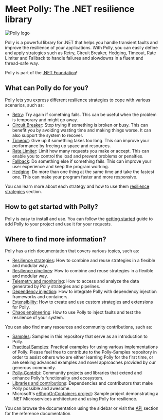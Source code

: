 # Meet Polly: The .NET resilience library

![Polly logo](https://raw.github.com/App-vNext/Polly/main/Polly-Logo.png)

Polly is a powerful library for .NET that helps you handle transient faults and improve the resilience of your applications. With Polly, you can easily define and apply strategies such as Retry, Circuit Breaker, Hedging, Timeout, Rate Limiter and Fallback to handle failures and slowdowns in a fluent and thread-safe way.

Polly is part of the [.NET Foundation](https://www.dotnetfoundation.org/about)!

## What can Polly do for you?

Polly lets you express different resilience strategies to cope with various scenarios, such as:

- [Retry](strategies/retry.md): Try again if something fails. This can be useful when the problem is temporary and might go away.
- [Circuit Breaker](strategies/circuit-breaker.md): Stop trying if something is broken or busy. This can benefit you by avoiding wasting time and making things worse. It can also support the system to recover.
- [Timeout](strategies/timeout.md): Give up if something takes too long. This can improve your performance by freeing up space and resources.
- [Rate Limiter](strategies/rate-limiter.md): Limit how many requests you make or accept. This can enable you to control the load and prevent problems or penalties.
- [Fallback](strategies/fallback.md): Do something else if something fails. This can improve your user experience and keep the program working.
- [Hedging](strategies/hedging.md): Do more than one thing at the same time and take the fastest one. This can make your program faster and more responsive.

You can learn more about each strategy and how to use them [resilience strategies](strategies/index.md) section.

## How to get started with Polly?

Polly is easy to install and use. You can follow the [getting started](getting-started.md) guide to add Polly to your project and use it for your requests.

## Where to find more information?

Polly has a rich documentation that covers various topics, such as:

- [Resilience strategies](strategies/index.md): How to combine and reuse strategies in a flexible and modular way.
- [Resilience pipelines](pipelines/index.md): How to combine and reuse strategies in a flexible and modular way.
- [Telemetry and monitoring](advanced/telemetry.md): How to access and analyze the data generated by Polly strategies and pipelines.
- [Dependency injection](advanced/dependency-injection.md): How to integrate Polly with dependency injection frameworks and containers.
- [Extensibility](advanced/extensibility.md): How to create and use custom strategies and extensions for Polly.
- [Chaos engineering](advanced/simmy.md): How to use Polly to inject faults and test the resilience of your system.

You can also find many resources and community contributions, such as:

- [Samples](https://github.com/App-vNext/Polly/tree/main/samples): Samples in this repository that serve as an introduction to Polly.
- [Practical Samples](https://github.com/App-vNext/Polly-Samples): Practical examples for using various implementations of Polly. Please feel free to contribute to the Polly-Samples repository in order to assist others who are either learning Polly for the first time, or are seeking advanced examples and novel approaches provided by our generous community.
- [Polly-Contrib](community/polly-contrib.md)): Community projects and libraries that extend and enhance Polly's functionality and ecosystem.
- [Libraries and contributions](community/libraries-and-contributions.html): Dependencies and contributors that make Polly possible and awesome.
- Microsoft's [eShopOnContainers project](https://github.com/dotnet-architecture/eShopOnContainers): Sample project demonstrating a .NET Microservices architecture and using Polly for resilience.

You can browse the documentation using the sidebar or visit the [API](api/index.md) section for the reference documentation.
